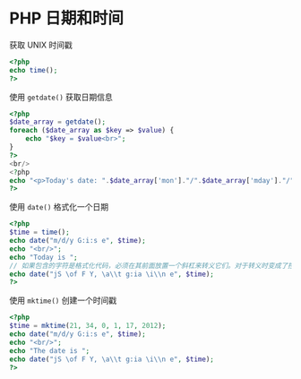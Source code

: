# PHP 日期和时间

获取 UNIX 时间戳

```php
<?php
echo time();
?>
```

使用 `getdate()` 获取日期信息

```php
<?php
$date_array = getdate();
foreach ($date_array as $key => $value) {
    echo "$key = $value<br>";
}
?>
<br/>
<?php
echo "<p>Today's date: ".$date_array['mon']."/".$date_array['mday']."/".$date_array['year']."</p>";
?>
```

使用 `date()` 格式化一个日期

```php
<?php
$time = time();
echo date("m/d/y G:i:s e", $time);
echo "<br/>";
echo "Today is ";
// 如果包含的字符是格式化代码，必须在其前面放置一个斜杠来转义它们。对于转义时变成了控制字符的那些字符，必须转义它们前面的反斜杠。
echo date("jS \of F Y, \a\\t g:ia \i\\n e", $time);
?>
```

使用 `mktime()` 创建一个时间戳

```php
<?php
$time = mktime(21, 34, 0, 1, 17, 2012);
echo date("m/d/y G:i:s e", $time);
echo "<br/>";
echo "The date is ";
echo date("jS \of F Y, \a\\t g:ia \i\\n e", $time);
?>
```